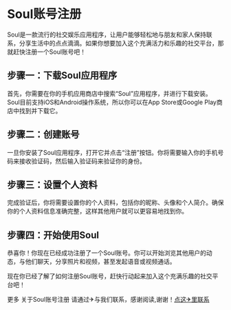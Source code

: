 # Soul账号注册

Soul是一款流行的社交娱乐应用程序，让用户能够轻松地与朋友和家人保持联系，分享生活中的点点滴滴。如果你想要加入这个充满活力和乐趣的社交平台，那就赶快注册一个Soul账号吧！

## 步骤一：下载Soul应用程序

首先，你需要在你的手机应用商店中搜索“Soul”应用程序，并进行下载安装。Soul目前支持iOS和Android操作系统，所以你可以在App Store或Google Play商店中找到并下载它。

## 步骤二：创建账号

一旦你安装了Soul应用程序，打开它并点击“注册”按钮。你将需要输入你的手机号码来接收验证码，然后输入验证码来验证你的身份。

## 步骤三：设置个人资料

完成验证后，你将需要设置你的个人资料，包括你的昵称、头像和个人简介。确保你的个人资料信息准确完整，这样其他用户就可以更容易地找到你。

## 步骤四：开始使用Soul

恭喜你！你现在已经成功注册了一个Soul账号。你可以开始浏览其他用户的动态，与他们聊天，分享照片和视频，甚至发起语音或视频通话。

现在你已经了解了如何注册Soul账号，赶快行动起来加入这个充满乐趣的社交平台吧！

更多 关于Soul账号注册 请通过✈与我们联系，感谢阅读,谢谢！[点这✈里联系](https://d.k02.cc)
